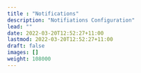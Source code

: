 ```yaml
---
title : "Notifications"
description: "Notifiations Configuration"
lead: ""
date: 2022-03-20T12:52:27+11:00
lastmod: 2022-03-20T12:52:27+11:00
draft: false
images: []
weight: 108000
---
```

